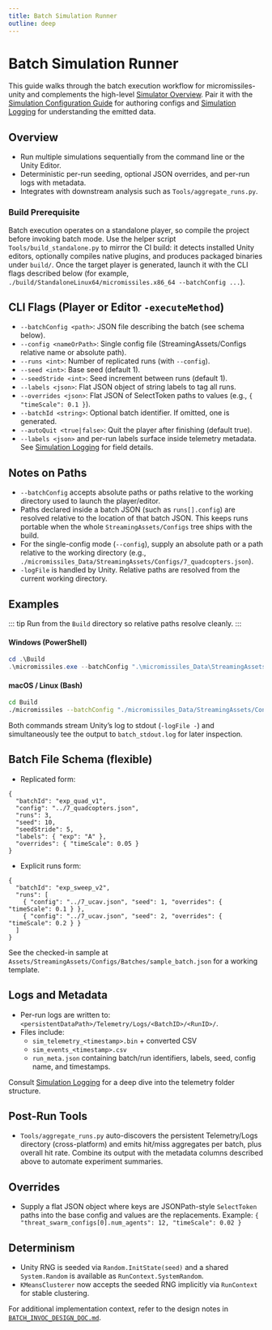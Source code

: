 ```yaml
---
title: Batch Simulation Runner
outline: deep
---
```


# Batch Simulation Runner

This guide walks through the batch execution workflow for micromissiles-unity and complements the high-level [Simulator Overview](./Simulator_Overview.md). Pair it with the [Simulation Configuration Guide](./Simulation_Configuration_Guide.md) for authoring configs and [Simulation Logging](./Simulation_Logging.md) for understanding the emitted data.

## Overview
- Run multiple simulations sequentially from the command line or the Unity Editor.
- Deterministic per-run seeding, optional JSON overrides, and per-run logs with metadata.
- Integrates with downstream analysis such as `Tools/aggregate_runs.py`.

### Build Prerequisite
Batch execution operates on a standalone player, so compile the project before invoking batch mode. Use the helper script `Tools/build_standalone.py` to mirror the CI build: it detects installed Unity editors, optionally compiles native plugins, and produces packaged binaries under `build/`. Once the target player is generated, launch it with the CLI flags described below (for example, `./build/StandaloneLinux64/micromissiles.x86_64 --batchConfig ...`).

## CLI Flags (Player or Editor `-executeMethod`)
- `--batchConfig <path>`: JSON file describing the batch (see schema below).
- `--config <nameOrPath>`: Single config file (StreamingAssets/Configs relative name or absolute path).
- `--runs <int>`: Number of replicated runs (with `--config`).
- `--seed <int>`: Base seed (default 1).
- `--seedStride <int>`: Seed increment between runs (default 1).
- `--labels <json>`: Flat JSON object of string labels to tag all runs.
- `--overrides <json>`: Flat JSON of SelectToken paths to values (e.g., `{ "timeScale": 0.1 }`).
- `--batchId <string>`: Optional batch identifier. If omitted, one is generated.
- `--autoQuit <true|false>`: Quit the player after finishing (default true).
- `--labels <json>` and per-run labels surface inside telemetry metadata. See [Simulation Logging](./Simulation_Logging.md#batch-run-metadata) for field details.

## Notes on Paths
- `--batchConfig` accepts absolute paths or paths relative to the working directory used to launch the player/editor.
- Paths declared inside a batch JSON (such as `runs[].config`) are resolved relative to the location of that batch JSON. This keeps runs portable when the whole `StreamingAssets/Configs` tree ships with the build.
- For the single-config mode (`--config`), supply an absolute path or a path relative to the working directory (e.g., `./micromissiles_Data/StreamingAssets/Configs/7_quadcopters.json`).
- `-logFile` is handled by Unity. Relative paths are resolved from the current working directory.

## Examples

::: tip Run from the `Build` directory so relative paths resolve cleanly.
:::

#### Windows (PowerShell)

```powershell
cd .\Build
.\micromissiles.exe --batchConfig ".\micromissiles_Data\StreamingAssets\Configs\Batches\sample_batch.json" -batchmode -nographics -logFile - 2>&1 | Tee-Object -FilePath .\batch_stdout.log
```

#### macOS / Linux (Bash)

```bash
cd Build
./micromissiles --batchConfig "./micromissiles_Data/StreamingAssets/Configs/Batches/sample_batch.json" -batchmode -nographics -logFile - 2>&1 | tee ./batch_stdout.log
```

Both commands stream Unity’s log to stdout (`-logFile -`) and simultaneously tee the output to `batch_stdout.log` for later inspection.

## Batch File Schema (flexible)
- Replicated form:
```
{
  "batchId": "exp_quad_v1",
  "config": "../7_quadcopters.json",
  "runs": 3,
  "seed": 10,
  "seedStride": 5,
  "labels": { "exp": "A" },
  "overrides": { "timeScale": 0.05 }
}
```
- Explicit runs form:
```
{
  "batchId": "exp_sweep_v2",
  "runs": [
    { "config": "../7_ucav.json", "seed": 1, "overrides": { "timeScale": 0.1 } },
    { "config": "../7_ucav.json", "seed": 2, "overrides": { "timeScale": 0.2 } }
  ]
}
```

See the checked-in sample at `Assets/StreamingAssets/Configs/Batches/sample_batch.json` for a working template.

## Logs and Metadata
- Per-run logs are written to: `<persistentDataPath>/Telemetry/Logs/<BatchID>/<RunID>/`.
- Files include:
  - `sim_telemetry_<timestamp>.bin` + converted CSV
  - `sim_events_<timestamp>.csv`
  - `run_meta.json` containing batch/run identifiers, labels, seed, config name, and timestamps.

Consult [Simulation Logging](./Simulation_Logging.md#persistent-storage-layout) for a deep dive into the telemetry folder structure.

## Post-Run Tools
- `Tools/aggregate_runs.py` auto-discovers the persistent Telemetry/Logs directory (cross-platform) and emits hit/miss aggregates per batch, plus overall hit rate. Combine its output with the metadata columns described above to automate experiment summaries.

## Overrides
- Supply a flat JSON object where keys are JSONPath-style `SelectToken` paths into the base config and values are the replacements. Example:
  `{ "threat_swarm_configs[0].num_agents": 12, "timeScale": 0.02 }`

## Determinism
- Unity RNG is seeded via `Random.InitState(seed)` and a shared `System.Random` is available as `RunContext.SystemRandom`.
- `KMeansClusterer` now accepts the seeded RNG implicitly via `RunContext` for stable clustering.

For additional implementation context, refer to the design notes in [`BATCH_INVOC_DESIGN_DOC.md`](../BATCH_INVOC_DESIGN_DOC.md).
